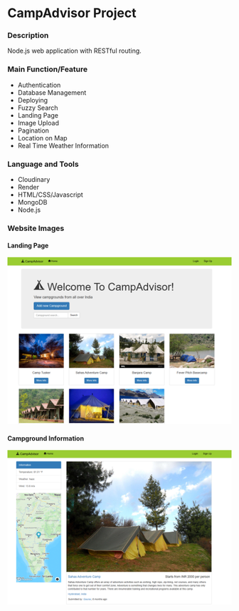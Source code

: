 # CampAdvisor Project

### Description

Node.js web application with RESTful routing.

### Main Function/Feature

- Authentication
- Database Management
- Deploying
- Fuzzy Search
- Landing Page
- Image Upload
- Pagination
- Location on Map
- Real Time Weather Information

### Language and Tools

- Cloudinary
- Render
- HTML/CSS/Javascript
- MongoDB
- Node.js

### Website Images

#### Landing Page

![](Images/Landing_page.png)

#### Campground Information

![](Images/Information.PNG)

